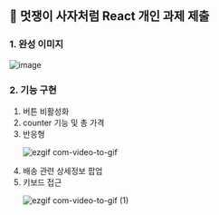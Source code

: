 ## 🦁 멋쟁이 사자처럼 React 개인 과제 제출

### 1. 완성 이미지
![image](https://user-images.githubusercontent.com/107671084/221377427-e1def856-2586-4783-9c3a-5129f536f4db.png)

### 2. 기능 구현
<ol>
<li> 버튼 비활성화 </li>
<li> counter 기능 및 총 가격 </li>
<li> 반응형 </li>


![ezgif com-video-to-gif](https://user-images.githubusercontent.com/107671084/221377034-f2ac907e-98a8-4783-932c-a9315cc4d838.gif)



<li> 배송 관련 상세정보 팝업 </li>
<li> 키보드 접근 </li>
  
 ![ezgif com-video-to-gif (1)](https://user-images.githubusercontent.com/107671084/221377040-e1a27535-aaea-44d0-a8ae-6db46ca03f85.gif)
</ol>
